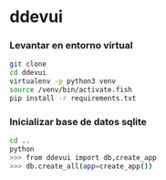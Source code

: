 # ddevui

### Levantar en entorno virtual
```sh
git clone
cd ddevui
virtualenv -p python3 venv
source /venv/bin/activate.fish
pip install -r requirements.txt
```

### Inicializar base de datos sqlite
```sh
cd ..
python
>>> from ddevui import db,create_app
>>> db.create_all(app=create_app())
```

